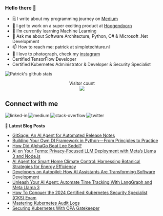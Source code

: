 ### Hello there 👋

<!--
**PatrickKalkman/PatrickKalkman** is a ✨ _special_ ✨ repository because its `README.md` (this file) appears on your GitHub profile. -->

- 🗒 I write about my programming journey on [Medium](https://medium.com/@pkalkman)
- 🔭 I get to work on a super exciting product at [Hoogendoorn](https://www.hoogendoorn.nl/en/iivo/)
- 🌱 I’m currently learning Machine Learning
- 💬 Ask me about Software Architecture, Python, C# & Microsoft .Net Development
- 📫 How to reach me: patrick at simpletechture.nl
- 📸 I love to photograph, check my [instagram](https://www.instagram.com/patrick_kalkman.photography/)  
- Certified TensorFlow Developer
- Certified Kubernetes Administrator & Developer & Security Specialist

![Patrick's github stats](https://github-readme-stats.vercel.app/api?username=patrickkalkman&count_private=true&show_icons=true&theme=algolia)

<p align="center"> 
  Visitor count<br>
  <img src="https://profile-counter.glitch.me/patrickkalkman/count.svg" />
</p>

## Connect with me
[<img align="left" alt="linked-in" src="https://img.shields.io/badge/linkedin-%230077B5.svg?&style=for-the-badge&logo=linkedin&logoColor=white" />](https://www.linkedin.com/in/pkalkman)
[<img align="left" alt="medium" src="https://img.shields.io/badge/medium-%2312100E.svg?&style=for-the-badge&logo=medium&logoColor=white" />](https://medium.com/@pkalkman)
[<img align="left" alt="stack-overflow" src="https://img.shields.io/badge/stack%20overflow-FE7A16?logo=stack-overflow&logoColor=white&style=for-the-badge" />](https://stackoverflow.com/users/328238/patrick?tab=profile)
[<img align="left" alt="twitter" src="https://img.shields.io/badge/twitter-%231DA1F2.svg?&style=for-the-badge&logo=twitter&logoColor=white" />](https://twitter.com/kalkie)
<br>
<br>
📕 **Latest Blog Posts**
<!-- BLOG-POST-LIST:START -->
- [GitSage: An AI Agent for Automated Release Notes](https://ai.gopubby.com/gitsage-an-ai-agent-for-automated-release-notes-0b6a5efb5c79?source=rss-e42a3542bc38------2)
- [Building Your Own DI Framework in Python — From Principles to Practice](https://itnext.io/building-your-own-di-framework-in-python-from-principles-to-practice-a82c63bbdad7?source=rss-e42a3542bc38------2)
- [How Did AlphaGo Beat Lee Sedol?](https://ai.gopubby.com/how-did-alphago-beat-lee-sedol-1a160d76612b?source=rss-e42a3542bc38------2)
- [AI on Your Terms: Privacy-Focused LLM Deployment with Meta’s Llama 3 and Node.js](https://generativeai.pub/ai-on-your-terms-privacy-focused-llm-deployment-with-metas-llama-3-and-node-js-615af33087c7?source=rss-e42a3542bc38------2)
- [AI Agent for Smart Home Climate Control: Harnessing Botanical Strategies for Energy Efficiency](https://generativeai.pub/ai-agent-for-smart-home-climate-control-harnessing-botanical-strategies-for-energy-efficiency-47d4e55d5e7f?source=rss-e42a3542bc38------2)
- [Developers on Autopilot: How AI Assistants Are Transforming Software Development](https://generativeai.pub/developers-on-autopilot-how-ai-assistants-are-transforming-software-development-df1479e4999c?source=rss-e42a3542bc38------2)
- [Unleash Your AI Agent: Automate Time Tracking With LangGraph and Meta Llama 3](https://generativeai.pub/unleash-your-ai-agent-automate-time-tracking-with-langgraph-and-meta-llama-3-f697b363b0ec?source=rss-e42a3542bc38------2)
- [How To Conquer the 2024 Certified Kubernetes Security Specialist &lpar;CKS&rpar; Exam](https://itnext.io/how-to-conquer-the-2024-certified-kubernetes-security-specialist-cks-exam-13d3a4c02575?source=rss-e42a3542bc38------2)
- [Mastering Kubernetes Audit Logs](https://itnext.io/mastering-kubernetes-audit-logs-9b02e9603a3b?source=rss-e42a3542bc38------2)
- [Securing Kubernetes With OPA Gatekeeper](https://itnext.io/securing-kubernetes-with-opa-gatekeeper-4f2e05c441a4?source=rss-e42a3542bc38------2)
<!-- BLOG-POST-LIST:END -->
